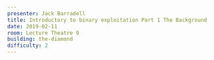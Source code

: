 ```yaml
---
presenter: Jack Barradell
title: Introductory to binary exploitation Part 1 The Background
date: 2019-02-11
room: Lecture Theatre 9
building: the-diamond
difficulty: 2
---
```

